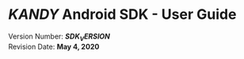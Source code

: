 # $KANDY$ Android SDK - User Guide
Version Number: **$SDK_VERSION$**
<br>
Revision Date: **May 4, 2020**
